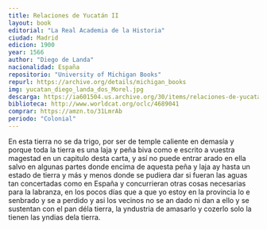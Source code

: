 ```yaml
---
title: Relaciones de Yucatán II
layout: book
editorial: "La Real Academia de la Historia"
ciudad: Madrid
edicion: 1900
year: 1566
author: "Diego de Landa"
nacionalidad: España
repositorio: "University of Michigan Books"
repurl: https://archive.org/details/michigan_books
img: yucatan_diego_landa_dos_Morel.jpg
descarga: https://ia601504.us.archive.org/30/items/relaciones-de-yucatan-ii/Relaciones%20de%20Yucat%C3%A1n%20II.pdf
biblioteca: http://www.worldcat.org/oclc/4689041
comprar: https://amzn.to/31LmrAb
periodo: "Colonial"
---
```

 

En esta tierra no se da trigo, por ser de temple caliente en demasía y porque toda la tierra es una laja y peña biva como e escrito a vuestra magestad en un capitulo desta carta, y así no puede entrar arado en ella salvo en algunas partes donde encima de aquesta peña y laja ay hasta un estado de tierra y más y menos donde se pudiera dar si fueran las aguas tan concertadas como en España y concurrieran otras cosas necesarias para la labranza, en los pocos días que a que yo estoy en la provincia lo e senbrado y se a perdido y asi los vecinos no se an dado ni dan a ello y se sustentan con el pan déla tierra, la yndustria de amasarlo y cozerlo solo la tienen las yndias dela tierra.
